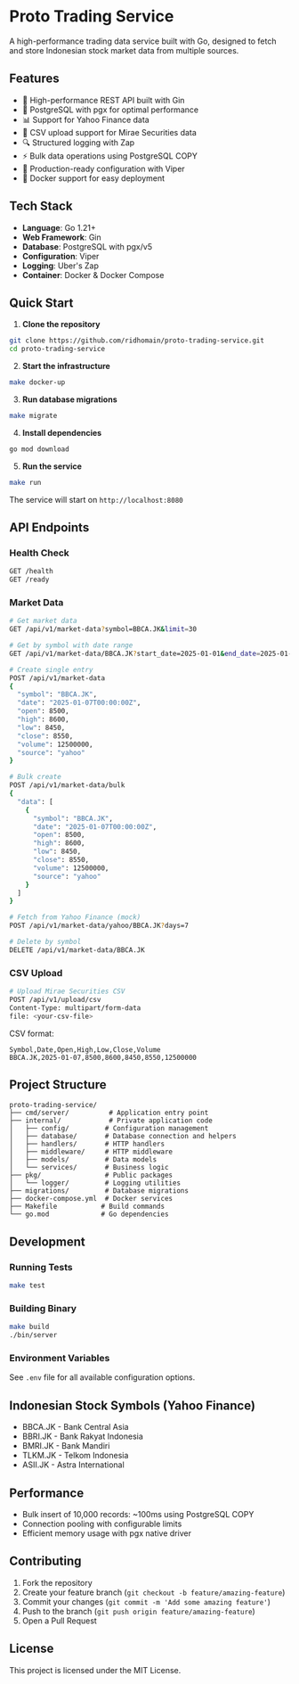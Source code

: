# Proto Trading Service

A high-performance trading data service built with Go, designed to fetch and store Indonesian stock market data from multiple sources.

## Features

- 🚀 High-performance REST API built with Gin
- 💾 PostgreSQL with pgx for optimal performance
- 📊 Support for Yahoo Finance data
- 📁 CSV upload support for Mirae Securities data
- 🔍 Structured logging with Zap
- ⚡ Bulk data operations using PostgreSQL COPY
- 🔧 Production-ready configuration with Viper
- 🐳 Docker support for easy deployment

## Tech Stack

- **Language**: Go 1.21+
- **Web Framework**: Gin
- **Database**: PostgreSQL with pgx/v5
- **Configuration**: Viper
- **Logging**: Uber's Zap
- **Container**: Docker & Docker Compose

## Quick Start

1. **Clone the repository**
```bash
git clone https://github.com/ridhomain/proto-trading-service.git
cd proto-trading-service
```

2. **Start the infrastructure**
```bash
make docker-up
```

3. **Run database migrations**
```bash
make migrate
```

4. **Install dependencies**
```bash
go mod download
```

5. **Run the service**
```bash
make run
```

The service will start on `http://localhost:8080`

## API Endpoints

### Health Check
```bash
GET /health
GET /ready
```

### Market Data
```bash
# Get market data
GET /api/v1/market-data?symbol=BBCA.JK&limit=30

# Get by symbol with date range
GET /api/v1/market-data/BBCA.JK?start_date=2025-01-01&end_date=2025-01-07

# Create single entry
POST /api/v1/market-data
{
  "symbol": "BBCA.JK",
  "date": "2025-01-07T00:00:00Z",
  "open": 8500,
  "high": 8600,
  "low": 8450,
  "close": 8550,
  "volume": 12500000,
  "source": "yahoo"
}

# Bulk create
POST /api/v1/market-data/bulk
{
  "data": [
    {
      "symbol": "BBCA.JK",
      "date": "2025-01-07T00:00:00Z",
      "open": 8500,
      "high": 8600,
      "low": 8450,
      "close": 8550,
      "volume": 12500000,
      "source": "yahoo"
    }
  ]
}

# Fetch from Yahoo Finance (mock)
POST /api/v1/market-data/yahoo/BBCA.JK?days=7

# Delete by symbol
DELETE /api/v1/market-data/BBCA.JK
```

### CSV Upload
```bash
# Upload Mirae Securities CSV
POST /api/v1/upload/csv
Content-Type: multipart/form-data
file: <your-csv-file>
```

CSV format:
```csv
Symbol,Date,Open,High,Low,Close,Volume
BBCA.JK,2025-01-07,8500,8600,8450,8550,12500000
```

## Project Structure

```
proto-trading-service/
├── cmd/server/          # Application entry point
├── internal/            # Private application code
│   ├── config/         # Configuration management
│   ├── database/       # Database connection and helpers
│   ├── handlers/       # HTTP handlers
│   ├── middleware/     # HTTP middleware
│   ├── models/         # Data models
│   └── services/       # Business logic
├── pkg/                # Public packages
│   └── logger/         # Logging utilities
├── migrations/         # Database migrations
├── docker-compose.yml  # Docker services
├── Makefile           # Build commands
└── go.mod             # Go dependencies
```

## Development

### Running Tests
```bash
make test
```

### Building Binary
```bash
make build
./bin/server
```

### Environment Variables

See `.env` file for all available configuration options.

## Indonesian Stock Symbols (Yahoo Finance)

- BBCA.JK - Bank Central Asia
- BBRI.JK - Bank Rakyat Indonesia
- BMRI.JK - Bank Mandiri
- TLKM.JK - Telkom Indonesia
- ASII.JK - Astra International

## Performance

- Bulk insert of 10,000 records: ~100ms using PostgreSQL COPY
- Connection pooling with configurable limits
- Efficient memory usage with pgx native driver

## Contributing

1. Fork the repository
2. Create your feature branch (`git checkout -b feature/amazing-feature`)
3. Commit your changes (`git commit -m 'Add some amazing feature'`)
4. Push to the branch (`git push origin feature/amazing-feature`)
5. Open a Pull Request

## License

This project is licensed under the MIT License.